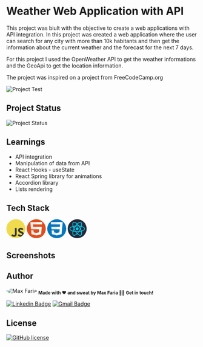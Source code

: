 # Weather Web Application with API
This project was biult with the objective to create a web applications with API integration. In this project was created a web application where the user can search for any city with more than 10k habitants and then get the information about the current weather and the forecast for the next 7 days.

For this project I used the OpenWeather API to get the weather informations and the GeoApi to get the location information. 

The project was inspired on a project from FreeCodeCamp.org

![Project Test](https://img.shields.io/badge/tested-approved-success)

## Project Status

![Project Status](https://img.shields.io/badge/status-finalized-success)

## Learnings

- API integration
- Manipulation of data from API
- React Hooks - useState
- React Spring library for animations
- Accordion library
- Lists rendering

## Tech Stack

<div display:"flex">
<a>
 <img style="border-radius: 50%;" src="https://github.com/tandpfun/skill-icons/blob/main/icons/JavaScript.svg" width="50px;"/>
 </a>
 <a>
 <img style="border-radius: 50%;" src="https://github.com/tandpfun/skill-icons/blob/main/icons/HTML.svg" width="50px;"/>
 </a>
 
<a>
 <img style="border-radius: 50%;" src="https://github.com/tandpfun/skill-icons/blob/main/icons/CSS.svg" width="50px;"/>
 </a>

 <a>
 <img style="border-radius: 50%;" src=" https://github.com/tandpfun/skill-icons/blob/main/icons/React-Dark.svg" width="50px;"/>
 </a>
 </div>




## Screenshots


## Author

<a>
 <img style="border-radius: 50%;" src="https://avatars.githubusercontent.com/u/127763619?s=400&u=e41acd5947731c4604b1b0fd518426939e6bfdf8&v=4" width="100px;" alt="Max Faria"/>
 <sub><b> Made with ❤️ and sweat by Max Faria 👋🏽 Get in touch!</b></sub></a> <a></a>
 <br />

[![Linkedin Badge](https://img.shields.io/badge/-Max-blue?style=flat-square&logo=Linkedin&logoColor=white&link=https://www.linkedin.com/in/tgmarinho/)]([https://www.linkedin.com/in/tgmarinho/](https://www.linkedin.com/in/max-faria-b212801ba/)) 
[![Gmail Badge](https://img.shields.io/badge/-mxxfaria@gmail.com-c14438?style=flat-square&logo=Gmail&logoColor=white&link=mailto:mxxfaria@gmail.com)](mailto:mxxfaria@gmail.com)

## License
[![GitHub license](https://img.shields.io/badge/license-MIT-brightgreen)](https://github.com/max-faria/Statistics-Calculator/blob/main/LICENSE)

